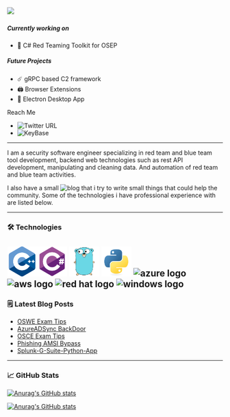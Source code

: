 ### <img src="https://64.media.tumblr.com/tumblr_m1mfj6gCO81qjj1zvo1_500.gifv" width="250px">


##### Currently working on
 * 🦊 C# Red Teaming Toolkit for OSEP


##### Future Projects 
 * ☄️ gRPC based C2 framework 
 * 🖨️ Browser Extensions 
 * 🦡 Electron Desktop App
 
 Reach Me
 * ![Twitter URL](https://img.shields.io/twitter/url?label=Follow%20me%20on%20twitter%21&style=social&url=https%3A%2F%2Ftwitter.com%2Flatortuga71)
 * ![KeyBase](https://img.shields.io/keybase/pgp/latortuga71?label=Keybase%20PGP&style=social)
 
---

I am a security software engineer specializing in red team and blue team tool development, backend web technologies such as rest API development, manipulating and cleaning data. And automation of red team and blue team activities.


I also have a small ![blog](https://christopherja.rocks/posts/) that i try to write small things that could help the community. Some of the technologies i have professional experience with are listed below.

---
### 🛠️ Technologies 

<img src="https://github.com/devicons/devicon/blob/master/icons/cplusplus/cplusplus-original.svg" alt="cpp logo" width="70" height="70"><img src="https://github.com/devicons/devicon/blob/master/icons/csharp/csharp-original.svg" alt="csharp logo" width="70" height="70"> <img src="https://github.com/devicons/devicon/blob/master/icons/go/go-original.svg" alt="go logo" width="70" height="70"> <img src="https://github.com/devicons/devicon/blob/master/icons/python/python-original.svg" alt="python logo" width="70" height="70"> <img src="https://cdn.worldvectorlogo.com/logos/azure-1.svg" alt="azure logo" width="70" height="70"> <img src="https://cdn.worldvectorlogo.com/logos/aws-2.svg" alt="aws logo" width="50" height="70"> <img src="https://cdn.worldvectorlogo.com/logos/red-hat.svg" alt="red hat logo" width="70" height="70"> <img src="https://cdn.worldvectorlogo.com/logos/microsoft-windows-22.svg" alt="windows logo" width="70" height="70"> 
---

### 🗒️ Latest Blog Posts

<!-- BLOG-POST-LIST:START -->
- [OSWE Exam Tips](https://christopherja.rocks/posts/2020/12/oswe-exam-tips/)
- [AzureADSync BackDoor](https://christopherja.rocks/posts/2020/05/azureadsync-backdoor/)
- [OSCE Exam Tips](https://christopherja.rocks/posts/2020/04/osce-exam-tips/)
- [Phishing AMSI Bypass](https://christopherja.rocks/posts/2020/02/phishing-amsi-bypass/)
- [Splunk-G-Suite-Python-App](https://christopherja.rocks/posts/2020/02/splunk-g-suite-python-app/)
<!-- BLOG-POST-LIST:END -->


---

### :chart_with_upwards_trend: GitHub Stats
[![Anurag's GitHub stats](https://github-readme-stats.vercel.app/api?username=latortuga71)](https://github.com/anuraghazra/github-readme-stats)

[![Anurag's GitHub stats](https://github-readme-stats.vercel.app/api/top-langs/?username=latortuga71)](https://github.com/anuraghazra/github-readme-stats)
<!--
**latortuga71/latortuga71** is a ✨ _special_ ✨ repository because its `README.md` (this file) appears on your GitHub profile.

![Twitter URL](https://img.shields.io/twitter/url?label=Follow%20me&style=social&url=https%3A%2F%2Ftwitter.com%2Flatortuga71) 


Here are some ideas to get you started:

- 🔭 I’m currently working on ...
- 🌱 I’m currently learning ...
- 👯 I’m looking to collaborate on ...
- 🤔 I’m looking for help with ...
- 💬 Ask me about ...
- 📫 How to reach me: ...
- 😄 Pronouns: ...
- ⚡ Fun fact: ...
-->
